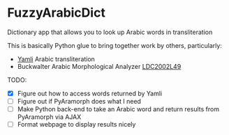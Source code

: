 FuzzyArabicDict
===============

Dictionary app that allows you to look up Arabic words in transliteration

This is basically Python glue to bring together work by others, particularly:
- [Yamli](http://yamli.com) Arabic transliteration 
- Buckwalter Arabic Morphological Analyzer [LDC2002L49](http://www.ldc.upenn.edu/Catalog/catalogEntry.jsp?catalogId=LDC2002L49)

TODO:
- [x] Figure out how to access words returned by Yamli
- [ ] Figure out if PyAramorph does what I need
- [ ] Make Python back-end to take an Arabic word and return results from PyAramorph via AJAX
- [ ] Format webpage to display results nicely
